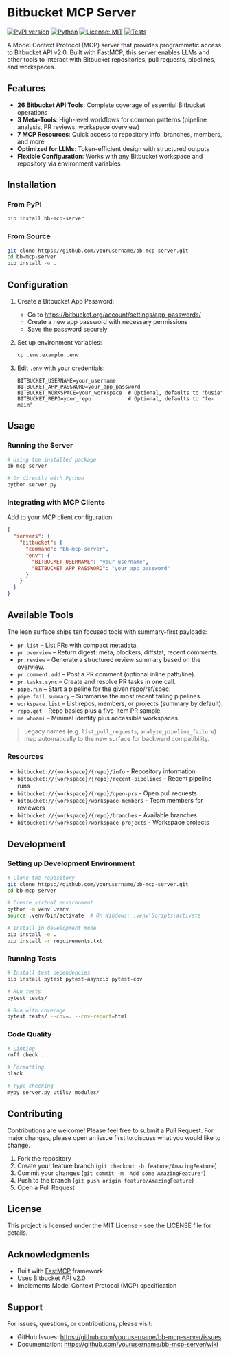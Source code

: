 # Bitbucket MCP Server

[![PyPI version](https://badge.fury.io/py/bb-mcp-server.svg)](https://badge.fury.io/py/bb-mcp-server)
[![Python](https://img.shields.io/pypi/pyversions/bb-mcp-server.svg)](https://pypi.org/project/bb-mcp-server/)
[![License: MIT](https://img.shields.io/badge/License-MIT-yellow.svg)](https://opensource.org/licenses/MIT)
[![Tests](https://github.com/yourusername/bb-mcp-server/actions/workflows/test.yml/badge.svg)](https://github.com/yourusername/bb-mcp-server/actions/workflows/test.yml)

A Model Context Protocol (MCP) server that provides programmatic access to Bitbucket API v2.0. Built with FastMCP, this server enables LLMs and other tools to interact with Bitbucket repositories, pull requests, pipelines, and workspaces.

## Features

- **26 Bitbucket API Tools**: Complete coverage of essential Bitbucket operations
- **3 Meta-Tools**: High-level workflows for common patterns (pipeline analysis, PR reviews, workspace overview)
- **7 MCP Resources**: Quick access to repository info, branches, members, and more
- **Optimized for LLMs**: Token-efficient design with structured outputs
- **Flexible Configuration**: Works with any Bitbucket workspace and repository via environment variables

## Installation

### From PyPI

```bash
pip install bb-mcp-server
```

### From Source

```bash
git clone https://github.com/yourusername/bb-mcp-server.git
cd bb-mcp-server
pip install -e .
```

## Configuration

1. Create a Bitbucket App Password:

   - Go to https://bitbucket.org/account/settings/app-passwords/
   - Create a new app password with necessary permissions
   - Save the password securely

2. Set up environment variables:

   ```bash
   cp .env.example .env
   ```

3. Edit `.env` with your credentials:
   ```env
   BITBUCKET_USERNAME=your_username
   BITBUCKET_APP_PASSWORD=your_app_password
   BITBUCKET_WORKSPACE=your_workspace  # Optional, defaults to "busie"
   BITBUCKET_REPO=your_repo            # Optional, defaults to "fe-main"
   ```

## Usage

### Running the Server

```bash
# Using the installed package
bb-mcp-server

# Or directly with Python
python server.py
```

### Integrating with MCP Clients

Add to your MCP client configuration:

```json
{
  "servers": {
    "bitbucket": {
      "command": "bb-mcp-server",
      "env": {
        "BITBUCKET_USERNAME": "your_username",
        "BITBUCKET_APP_PASSWORD": "your_app_password"
      }
    }
  }
}
```

## Available Tools

The lean surface ships ten focused tools with summary-first payloads:

- `pr.list` – List PRs with compact metadata.
- `pr.overview` – Return digest: meta, blockers, diffstat, recent comments.
- `pr.review` – Generate a structured review summary based on the overview.
- `pr.comment.add` – Post a PR comment (optional inline path/line).
- `pr.tasks.sync` – Create and resolve PR tasks in one call.
- `pipe.run` – Start a pipeline for the given repo/ref/spec.
- `pipe.fail.summary` – Summarise the most recent failing pipelines.
- `workspace.list` – List repos, members, or projects (summary by default).
- `repo.get` – Repo basics plus a five-item PR sample.
- `me.whoami` – Minimal identity plus accessible workspaces.

> Legacy names (e.g. `list_pull_requests`, `analyze_pipeline_failure`) map automatically to the new surface for backward compatibility.

### Resources

- `bitbucket://{workspace}/{repo}/info` - Repository information
- `bitbucket://{workspace}/{repo}/recent-pipelines` - Recent pipeline runs
- `bitbucket://{workspace}/{repo}/open-prs` - Open pull requests
- `bitbucket://{workspace}/workspace-members` - Team members for reviewers
- `bitbucket://{workspace}/{repo}/branches` - Available branches
- `bitbucket://{workspace}/workspace-projects` - Workspace projects

## Development

### Setting up Development Environment

```bash
# Clone the repository
git clone https://github.com/yourusername/bb-mcp-server.git
cd bb-mcp-server

# Create virtual environment
python -m venv .venv
source .venv/bin/activate  # On Windows: .venv\Scripts\activate

# Install in development mode
pip install -e .
pip install -r requirements.txt
```

### Running Tests

```bash
# Install test dependencies
pip install pytest pytest-asyncio pytest-cov

# Run tests
pytest tests/

# Run with coverage
pytest tests/ --cov=. --cov-report=html
```

### Code Quality

```bash
# Linting
ruff check .

# Formatting
black .

# Type checking
mypy server.py utils/ modules/
```

## Contributing

Contributions are welcome! Please feel free to submit a Pull Request. For major changes, please open an issue first to discuss what you would like to change.

1. Fork the repository
2. Create your feature branch (`git checkout -b feature/AmazingFeature`)
3. Commit your changes (`git commit -m 'Add some AmazingFeature'`)
4. Push to the branch (`git push origin feature/AmazingFeature`)
5. Open a Pull Request

## License

This project is licensed under the MIT License - see the LICENSE file for details.

## Acknowledgments

- Built with [FastMCP](https://github.com/jlowin/fastmcp) framework
- Uses Bitbucket API v2.0
- Implements Model Context Protocol (MCP) specification

## Support

For issues, questions, or contributions, please visit:

- GitHub Issues: https://github.com/yourusername/bb-mcp-server/issues
- Documentation: https://github.com/yourusername/bb-mcp-server/wiki
